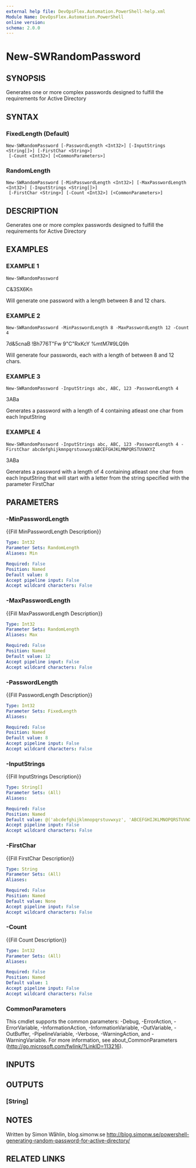 ```yaml
---
external help file: DevOpsFlex.Automation.PowerShell-help.xml
Module Name: DevOpsFlex.Automation.PowerShell
online version:
schema: 2.0.0
---
```


# New-SWRandomPassword

## SYNOPSIS
Generates one or more complex passwords designed to fulfill the requirements for Active Directory

## SYNTAX

### FixedLength (Default)
```
New-SWRandomPassword [-PasswordLength <Int32>] [-InputStrings <String[]>] [-FirstChar <String>]
 [-Count <Int32>] [<CommonParameters>]
```

### RandomLength
```
New-SWRandomPassword [-MinPasswordLength <Int32>] [-MaxPasswordLength <Int32>] [-InputStrings <String[]>]
 [-FirstChar <String>] [-Count <Int32>] [<CommonParameters>]
```

## DESCRIPTION
Generates one or more complex passwords designed to fulfill the requirements for Active Directory

## EXAMPLES

### EXAMPLE 1
```
New-SWRandomPassword
```

C&3SX6Kn

Will generate one password with a length between 8  and 12 chars.

### EXAMPLE 2
```
New-SWRandomPassword -MinPasswordLength 8 -MaxPasswordLength 12 -Count 4
```

7d&5cnaB
!Bh776T"Fw
9"C"RxKcY
%mtM7#9LQ9h

Will generate four passwords, each with a length of between 8 and 12 chars.

### EXAMPLE 3
```
New-SWRandomPassword -InputStrings abc, ABC, 123 -PasswordLength 4
```

3ABa

Generates a password with a length of 4 containing atleast one char from each InputString

### EXAMPLE 4
```
New-SWRandomPassword -InputStrings abc, ABC, 123 -PasswordLength 4 -FirstChar abcdefghijkmnpqrstuvwxyzABCEFGHJKLMNPQRSTUVWXYZ
```

3ABa

Generates a password with a length of 4 containing atleast one char from each InputString that will start with a letter from 
the string specified with the parameter FirstChar

## PARAMETERS

### -MinPasswordLength
{{Fill MinPasswordLength Description}}

```yaml
Type: Int32
Parameter Sets: RandomLength
Aliases: Min

Required: False
Position: Named
Default value: 8
Accept pipeline input: False
Accept wildcard characters: False
```

### -MaxPasswordLength
{{Fill MaxPasswordLength Description}}

```yaml
Type: Int32
Parameter Sets: RandomLength
Aliases: Max

Required: False
Position: Named
Default value: 12
Accept pipeline input: False
Accept wildcard characters: False
```

### -PasswordLength
{{Fill PasswordLength Description}}

```yaml
Type: Int32
Parameter Sets: FixedLength
Aliases:

Required: False
Position: Named
Default value: 8
Accept pipeline input: False
Accept wildcard characters: False
```

### -InputStrings
{{Fill InputStrings Description}}

```yaml
Type: String[]
Parameter Sets: (All)
Aliases:

Required: False
Position: Named
Default value: @('abcdefghijklmnopqrstuvwxyz', 'ABCEFGHIJKLMNOPQRSTUVWXYZ', '0123456789', '!£$%^&*(){}[]#_')
Accept pipeline input: False
Accept wildcard characters: False
```

### -FirstChar
{{Fill FirstChar Description}}

```yaml
Type: String
Parameter Sets: (All)
Aliases:

Required: False
Position: Named
Default value: None
Accept pipeline input: False
Accept wildcard characters: False
```

### -Count
{{Fill Count Description}}

```yaml
Type: Int32
Parameter Sets: (All)
Aliases:

Required: False
Position: Named
Default value: 1
Accept pipeline input: False
Accept wildcard characters: False
```

### CommonParameters
This cmdlet supports the common parameters: -Debug, -ErrorAction, -ErrorVariable, -InformationAction, -InformationVariable, -OutVariable, -OutBuffer, -PipelineVariable, -Verbose, -WarningAction, and -WarningVariable.
For more information, see about_CommonParameters (http://go.microsoft.com/fwlink/?LinkID=113216).

## INPUTS

## OUTPUTS

### [String]
## NOTES
Written by Simon Wåhlin, blog.simonw.se
http://blog.simonw.se/powershell-generating-random-password-for-active-directory/

## RELATED LINKS
